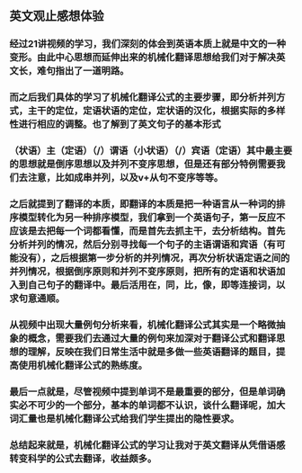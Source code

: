 ## 英文观止感想体验

### 经过21讲视频的学习，我们深刻的体会到英语本质上就是中文的一种变形。由此中心思想而延伸出来的机械化翻译思想给我们对于解决英文长，难句指出了一道明路。

### 而之后我们具体的学习了机械化翻译公式的主要步骤，即分析并列方式，主干的定位，定语状语的定位，定状语的汉化，根据实际的多样性进行相应的调整。也了解到了英文句子的基本形式

### （状语）主（定语）（/）谓语（小状语）（/）宾语（定语）其中最主要的思想就是倒序思想以及并列不变序思想，但是还有部分特例需要我们去注意，比如成串并列，以及v+从句不变序等等。

### 之后就提到了翻译的本质，即翻译的本质是把一种语言从一种词的排序模型转化为另一种排序模型，我们拿到一个英语句子，第一反应不应该是去把每一个词都看懂，而是首先去抓主干，去分析结构。首先分析并列的情况，然后分别寻找每一个句子的主语谓语和宾语（有可能没有），之后根据第一步分析的并列情况，再次分析状语定语之间的并列情况，根据倒序原则和并列不变序原则，把所有的定语和状语加入到自己句子的翻译中。最后活用在，同，比，像，即等连接词，以求句意通顺。

### 从视频中出现大量例句分析来看，机械化翻译公式其实是一个略微抽象的概念，需要我们去通过大量的例句来加深对于翻译公式和翻译思想的理解，反映在我们日常生活中就是多做一些英语翻译的题目，提高使用机械化翻译公式的熟练度。

### 最后一点就是，尽管视频中提到单词不是最重要的部分，但是单词确实必不可少的一个部分，基本的单词都不认识，谈什么翻译呢，加大词汇量也是机械化翻译公式给我们学生提出的隐性要求。

### 总结起来就是，机械化翻译公式的学习让我对于英文翻译从凭借语感转变科学的公式去翻译，收益颇多。